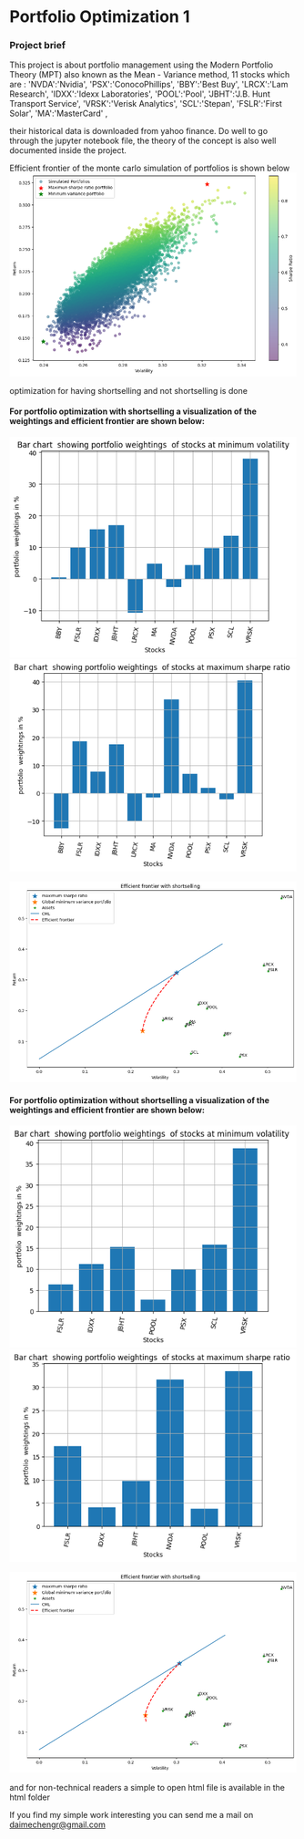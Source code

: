 # Portfolio Optimization 1


### Project brief

This project is about portfolio management using the Modern Portfolio Theory (MPT) also known as the Mean - Variance method, 11 stocks which are :
    'NVDA':'Nvidia',
    'PSX':'ConocoPhillips',
    'BBY':'Best Buy',
    'LRCX':'Lam Research',
    'IDXX':'Idexx Laboratories',
    'POOL':'Pool',
    'JBHT':'J.B. Hunt Transport Service',
    'VRSK':'Verisk Analytics',
    'SCL':'Stepan',
    'FSLR':'First Solar',
    'MA':'MasterCard' , 

their historical data is downloaded from yahoo finance. Do well to go through the jupyter notebook file, the theory of the concept is also well documented inside the project.

Efficient frontier of the monte carlo simulation of portfolios is shown below
[![IMAGE ALT TEXT HERE](images/ef_mc.png)]()

optimization for having shortselling and not shortselling is done 

#### For portfolio optimization with shortselling a visualization of the weightings and efficient frontier are shown below:

[![IMAGE ALT TEXT HERE](images/ss_min_vol_port_wgts.png)]()
[![IMAGE ALT TEXT HERE](images/ss_max_sr_port_wgts.png)]()

[![IMAGE ALT TEXT HERE](images/ef_with_ss.png)]()

#### For portfolio optimization without shortselling a visualization of the weightings and efficient frontier are shown below:

[![IMAGE ALT TEXT HERE](images/no_ss_min_vol_port_wgts.png)]()
[![IMAGE ALT TEXT HERE](images/no_ss_max_sr_port_wgts.png)]()

[![IMAGE ALT TEXT HERE](images/ef_without_ss.png)]()

and 
for non-technical readers a simple to open html file is available in the html folder

If you find my simple work interesting you can send me a mail on daimechengr@gmail.com

